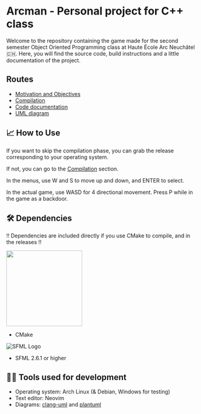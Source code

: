 # Arcman - Personal project for C++ class

Welcome to the repository containing the game made for the second semester Object Oriented Programming class at Haute École Arc Neuchâtel 🇨🇭.
Here, you will find the source code, build instructions and a little documentation of the project.

## Routes

- [Motivation and Objectives](doc/motivation.md) 
- [Compilation](doc/compilation.md)
- [Code documentation](doc/code_doc.md)
- [UML diagram](doc/UML_diagram.svg)

## 📈 How to Use

If you want to skip the compilation phase, you can grab the release corresponding to your operating system.

If not, you can go to the [Compilation](doc/compilation.md) section.

In the menus, use W and S to move up and down, and ENTER to select.

In the actual game, use WASD for 4 directional movement. Press P while in the game as a backdoor.

## 🛠️ Dependencies

!! Dependencies are included directly if you use CMake to compile, and in the releases !!

<img src="https://cmake.org/wp-content/uploads/2023/08/CMake-Logo.svg" width="200">

* CMake

![SFML Logo](https://www.sfml-dev.org/images/logo.png)
* SFML 2.6.1 or higher

## 👨‍💻 Tools used for development

* Operating system: Arch Linux (& Debian, Windows for testing)
* Text editor: Neovim
* Diagrams: [clang-uml](https://clang-uml.github.io/) and [plantuml](https://http://www.plantuml.com/)

